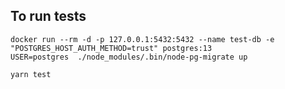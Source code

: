 
To run tests
------------

```
docker run --rm -d -p 127.0.0.1:5432:5432 --name test-db -e "POSTGRES_HOST_AUTH_METHOD=trust" postgres:13
USER=postgres  ./node_modules/.bin/node-pg-migrate up

yarn test
```

